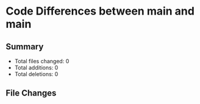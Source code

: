 # Code Differences between main and main

## Summary
- Total files changed: 0
- Total additions: 0
- Total deletions: 0

## File Changes
